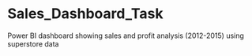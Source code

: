 # Sales_Dashboard_Task
Power BI dashboard showing sales and profit analysis (2012-2015) using superstore data
